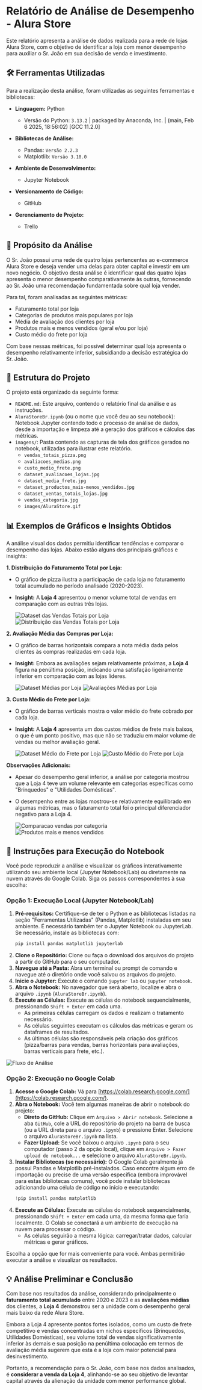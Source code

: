 # Relatório de Análise de Desempenho - Alura Store

Este relatório apresenta a análise de dados realizada para a rede de lojas Alura Store, com o objetivo de identificar a loja com menor desempenho para auxiliar o Sr. João em sua decisão de venda e investimento.

## 🛠️ Ferramentas Utilizadas

Para a realização desta análise, foram utilizadas as seguintes ferramentas e bibliotecas:

*   **Linguagem:** Python
    *  Versão do Python: `3.13.2` | packaged by Anaconda, Inc. | (main, Feb  6 2025, 18:56:02) [GCC 11.2.0]
    
*   **Bibliotecas de Análise:**
    *   Pandas: `Versão 2.2.3`
    *   Matplotlib: `Versão 3.10.0`
*   **Ambiente de Desenvolvimento:**
    *   Jupyter Notebook
*   **Versionamento de Código:**
    *   GitHub
*   **Gerenciamento de Projeto:**
    *   Trello

## 🎯 Propósito da Análise

O Sr. João possui uma rede de quatro lojas pertencentes ao e-commerce Alura Store e deseja vender uma delas para obter capital e investir em um novo negócio. O objetivo desta análise é identificar qual das quatro lojas apresenta o menor desempenho comparativamente às outras, fornecendo ao Sr. João uma recomendação fundamentada sobre qual loja vender.

Para tal, foram analisadas as seguintes métricas:
*   Faturamento total por loja
*   Categorias de produtos mais populares por loja
*   Média de avaliação dos clientes por loja
*   Produtos mais e menos vendidos (geral e/ou por loja)
*   Custo médio do frete por loja

Com base nessas métricas, foi possível determinar qual loja apresenta o desempenho relativamente inferior, subsidiando a decisão estratégica do Sr. João.

## 📂 Estrutura do Projeto

O projeto está organizado da seguinte forma:

*   `README.md`: Este arquivo, contendo o relatório final da análise e as instruções.
*   `AluraStoreBr.ipynb` (ou o nome que você deu ao seu notebook): Notebook Jupyter contendo todo o processo de análise de dados, desde a importação e limpeza até a geração dos gráficos e cálculos das métricas.
*   `imagens/`: Pasta contendo as capturas de tela dos gráficos gerados no notebook, utilizadas para ilustrar este relatório.
    *   `vendas_totais_pizza.png`
    *   `avaliacoes_medias.png`
    *   `custo_medio_frete.png`
    *   `dataset_avaliacoes_lojas.jpg`
    *   `dataset_media_frete.jpg`
    *   `dataset_productos_mais-menos_vendidos.jpg`
    *   `dataset_ventas_totais_lojas.jpg`
    *   `vendas_categoria.jpg`
    *   `images/AluraStore.gif`

## 📊 Exemplos de Gráficos e Insights Obtidos

A análise visual dos dados permitiu identificar tendências e comparar o desempenho das lojas. Abaixo estão alguns dos principais gráficos e insights:

**1. Distribuição do Faturamento Total por Loja:**
*   O gráfico de pizza ilustra a participação de cada loja no faturamento total acumulado no período analisado (2020-2023).
*   **Insight:** A **Loja 4** apresentou o menor volume total de vendas em comparação com as outras três lojas.

    ![Dataset das Vendas Totais por Loja](images/dataset_ventas_totais_lojas.jpg)
    ![Distribuição das Vendas Totais por Loja](images/vendas_totais_pizza.jpg)


**2. Avaliação Média das Compras por Loja:**
*   O gráfico de barras horizontais compara a nota média dada pelos clientes às compras realizadas em cada loja.
*   **Insight:** Embora as avaliações sejam relativamente próximas, a **Loja 4** figura na penúltima posição, indicando uma satisfação ligeiramente inferior em comparação com as lojas líderes.

    ![Dataset Médias por Loja](images/dataset_avaliacoes_lojas.jpg)
    ![Avaliações Médias por Loja](images/dataset_avaliacoes_lojas.jpg)

**3. Custo Médio do Frete por Loja:**
*   O gráfico de barras verticais mostra o valor médio do frete cobrado por cada loja.
*   **Insight:** A **Loja 4** apresenta um dos custos médios de frete mais baixos, o que é um ponto positivo, mas que não se traduziu em maior volume de vendas ou melhor avaliação geral.

    ![Dataset Médio do Frete por Loja](images/dataset_media_frete.jpg)
    ![Custo Médio do Frete por Loja](images/custo_medio_frete.jpg)

**Observações Adicionais:**
*   Apesar do desempenho geral inferior, a análise por categoria mostrou que a Loja 4 teve um volume relevante em categorias específicas como "Brinquedos" e "Utilidades Domésticas".
*   O desempenho entre as lojas mostrou-se relativamente equilibrado em algumas métricas, mas o faturamento total foi o principal diferenciador negativo para a Loja 4.

    ![Comparacao vendas por categoria](images/vendas_categoria.jpg)
    ![Produtos mais e menos vendidos](images/dataset_productos_mais-menos_vendidos.jpg)

## 🚀 Instruções para Execução do Notebook

Você pode reproduzir a análise e visualizar os gráficos interativamente utilizando seu ambiente local (Jupyter Notebook/Lab) ou diretamente na nuvem através do Google Colab. Siga os passos correspondentes à sua escolha:

### Opção 1: Execução Local (Jupyter Notebook/Lab)

1.  **Pré-requisitos:** Certifique-se de ter o Python e as bibliotecas listadas na seção "Ferramentas Utilizadas" (Pandas, Matplotlib) instaladas em seu ambiente. É necessário também ter o Jupyter Notebook ou JupyterLab. Se necessário, instale as bibliotecas com:
    ```bash
    pip install pandas matplotlib jupyterlab
    ```
2.  **Clone o Repositório:** Clone ou faça o download dos arquivos do projeto a partir do GitHub para o seu computador.
3.  **Navegue até a Pasta:** Abra um terminal ou prompt de comando e navegue até o diretório onde você salvou os arquivos do projeto.
4.  **Inicie o Jupyter:** Execute o comando `jupyter lab` ou `jupyter notebook`.
5.  **Abra o Notebook:** No navegador que será aberto, localize e abra o arquivo `.ipynb` (`AluraStoreBr.ipynb`).
6.  **Execute as Células:** Execute as células do notebook sequencialmente, pressionando `Shift + Enter` em cada uma.
    *   As primeiras células carregam os dados e realizam o tratamento necessário.
    *   As células seguintes executam os cálculos das métricas e geram os dataframes de resultados.
    *   As últimas células são responsáveis pela criação dos gráficos (pizza/barras para vendas, barras horizontais para avaliações, barras verticais para frete, etc.).

   ![Fluxo de Análise](images/AluraStore.gif)

### Opção 2: Execução no Google Colab

1.  **Acesse o Google Colab:** Vá para [https://colab.research.google.com/](https://colab.research.google.com/).
2.  **Abra o Notebook:** Você tem algumas maneiras de abrir o notebook do projeto:
    *   **Direto do GitHub:** Clique em `Arquivo > Abrir notebook`. Selecione a aba `GitHub`, cole a URL do repositório do projeto na barra de busca (ou a URL direta para o arquivo `.ipynb`) e pressione Enter. Selecione o arquivo `AluraStoreBr.ipynb` na lista.
    *   **Fazer Upload:** Se você baixou o arquivo `.ipynb` para o seu computador (passo 2 da opção local), clique em `Arquivo > Fazer upload de notebook...` e selecione o arquivo `AluraStoreBr.ipynb`.
3.  **Instalar Bibliotecas (se necessário):** O Google Colab geralmente já possui Pandas e Matplotlib pré-instalados. Caso encontre algum erro de importação ou precise de uma versão específica (embora improvável para estas bibliotecas comuns), você pode instalar bibliotecas adicionando uma célula de código no início e executando:
    ```python
    !pip install pandas matplotlib
    ```
4.  **Execute as Células:** Execute as células do notebook sequencialmente, pressionando `Shift + Enter` em cada uma, da mesma forma que faria localmente. O Colab se conectará a um ambiente de execução na nuvem para processar o código.
    *   As células seguirão a mesma lógica: carregar/tratar dados, calcular métricas e gerar gráficos.

Escolha a opção que for mais conveniente para você. Ambas permitirão executar a análise e visualizar os resultados.

## 💡 Análise Preliminar e Conclusão

Com base nos resultados da análise, considerando principalmente o **faturamento total acumulado** entre 2020 e 2023 e as **avaliações médias** dos clientes, a **Loja 4** demonstrou ser a unidade com o desempenho geral mais baixo da rede Alura Store.

Embora a Loja 4 apresente pontos fortes isolados, como um custo de frete competitivo e vendas concentradas em nichos específicos (Brinquedos, Utilidades Domésticas), seu volume total de vendas significativamente inferior às demais e sua posição na penúltima colocação em termos de avaliação média sugerem que esta é a loja com maior potencial para desinvestimento.

Portanto, a recomendação para o Sr. João, com base nos dados analisados, é **considerar a venda da Loja 4**, alinhando-se ao seu objetivo de levantar capital através da alienação da unidade com menor performance global.
